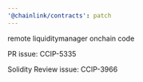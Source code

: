 ```yaml
---
'@chainlink/contracts': patch
---
```


remote liquiditymanager onchain code


PR issue: CCIP-5335

Solidity Review issue: CCIP-3966